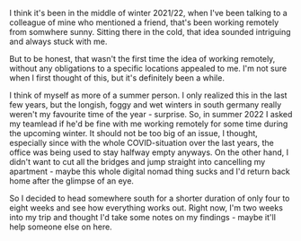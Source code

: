 I think it's been in the middle of winter 2021/22, when I've been talking to a colleague of mine who mentioned a friend, that's been working remotely from somwhere sunny.
Sitting there in the cold, that idea sounded intriguing and always stuck with me.

But to be honest, that wasn't the first time the idea of working remotely, without any obligations to a specific locations appealed to me. I'm not sure when I first thought of this, but it's definitely been a while.

I think of myself as more of a summer person. I only realized this in the last few years, but the longish, foggy and wet winters in south germany really weren't my favourite time of the year - surprise. So, in summer 2022 I asked my teamlead if he'd be fine with me working remotely for some time during the upcoming winter. It should not be too big of an issue, I thought, especially since with the whole COVID-situation over the last years, the office was being used to stay halfway empty anyways. On the other hand, I didn't want to cut all the bridges and jump straight into cancelling my apartment - maybe this whole digital nomad thing sucks and I'd return back home after the glimpse of an eye.

So I decided to head somewhere south for a shorter duration of only four to eight weeks and see how everything works out. Right now, I'm two weeks into my trip and thought I'd take some notes on my findings - maybe it'll help someone else on here.
